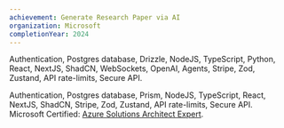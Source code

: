 ```yaml
---
achievement: Generate Research Paper via AI
organization: Microsoft
completionYear: 2024
---
```


Authentication, Postgres database, Drizzle, NodeJS, TypeScript, Python, React, NextJS, ShadCN, WebSockets, OpenAI, Agents, Stripe, Zod, Zustand, API 
rate-limits, Secure API.

Authentication, Postgres database, Prism, NodeJS, TypeScript, React, NextJS, ShadCN, Stripe, Zod, Zustand, API rate-limits, Secure API.
Microsoft Certified: [Azure Solutions Architect Expert](https://learn.microsoft.com/api/credentials/share/en-us/johntday/ADC2BC3430DF046F?sharingId).